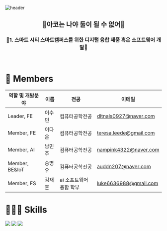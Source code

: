 ![header](https://capsule-render.vercel.app/api?type=waving&color=7CBF75&height=240&section=header&text=IoT%20센서를%20활용한%20실내%20학습%20환경%20개선%20및%20AI%20자동제어%20시스템%20개발&fontSize=28&fontColor=FFFFFF)


<h2 align="center">🐘아코는 나야 둘이 될 수 없어🐘</h2>
<h3 align="center">🍃1. 스마트 시티 스마트캠퍼스를 위한 디지털 융합 제품 혹은 소프트웨어 개발🍃</h3>


<br/>
<h1>👋 Members</h1>

| 역할 및 개발분야 | 이름 | 전공 | 이메일 |
| --- | --- | --- | --- |
| Leader, FE | 이수민 | 컴퓨터공학전공 | dltnals0927@naver.com |
| Member, FE | 이다은 | 컴퓨터공학전공 | teresa.leede@gmail.com |
| Member, AI | 남민주 | 컴퓨터공학전공 | nampink4322@naver.com |
| Member, BE&IoT  | 송명우 | 컴퓨터공학전공 | auddn207@naver.com |
| Member, FS | 김재훈 | ai 소프트웨어 융합 학부 | luke6636988@gmail.com |

<h1>🧑🏻‍💻 Skills</h1>

<p>
   <img src="https://img.shields.io/badge/Python-3776AB?style=for-the-badge&logo=Python&logoColor=white"/>
   <img src="https://img.shields.io/badge/Google Colab-F9AB00?style=for-the-badge&logo=Google Colab&logoColor=white"/>
   <img src="https://img.shields.io/badge/GitHub-181717?style=for-the-badge&logo=GitHub&logoColor=white"/>

</p>
